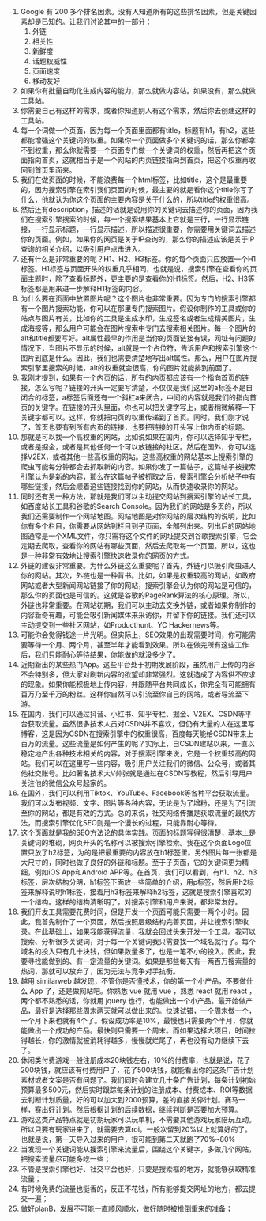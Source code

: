 1. Google 有 200 多个排名因素。没有人知道所有的这些排名因素，但是关键因素却是已知的。让我们讨论其中的一部分：
   1. 外链
   2. 相关性
   3. 新鲜度
   4. 话题权威性
   5. 页面速度
   6. 移动友好
2. 如果你有批量自动化生成内容的能力，那么就做内容站。如果没有，那么就做工具站。
3. 你需要自己有这样的需求，或者你知道别人有这个需求，然后你去创建这样的工具站。
4.  每一个词做一个页面，因为每一个页面里面都有title，标题有h1，有h2，这些都能增强这个关键词的权重。如果你一个页面做多个关键词的话，那么你都拿不到权重，那么你就需要一个页面专门做一个关键词的权重，然后再把这个页面指向首页，这就相当于是一个网站的内页链接指向到首页，把这个权重再收回到首页里面来。
5.  我们在做页面的时候，不能浪费每一个html标签，比如title，这个是最重要的，因为搜索引擎在索引我们页面的时候，最主要的就是看你这个title你写了什么，他就认为你这个页面的主要内容是关于什么的，所以title的权重很高。
6.  然后还有description，描述的话就是说用你的关键词去描述你的页面，因为我们在搜索引擎搜索的时候，每一个搜索结果基本上它就是三行，一行显示链接，一行显示标题，一行显示描述，所以描述很重要，你需要用关键词去描述你的页面。例如，如果你的网页是关于IP查询的，那么你的描述应该是关于IP查询的相关介绍，以吸引用户点击进入。
7.  还有什么是非常重要的呢？H1、H2、H3标签。你的每个页面只应放置一个H1标签。H1标签与页面开头的权重几乎相同，也就是说，搜索引擎在查看你的页面主题时，除了查看标题外，更主要的是查看你的H1标签。然后，H2、H3等标签都是用来进一步解释H1标签的内容。
8.  为什么要在页面中放置图片呢？这个图片也非常重要。因为专门的搜索引擎都有一个图片搜索功能，你可以在那里专门搜索图片。假设你制作的工具或你的站点与图片有关，比如你的工具是生成水印，生成签名或者生成精美图片，生成海报等，那么用户可能会在图片搜索中专门去搜索相关图片。每一个图片的alt和title都要写好。alt属性最早的作用是当你的页面链接有误，网址有问题的情况下，当图片不显示的时候，alt就是一个占位符，告诉用户和搜索引擎这个图片到底是什么。因此，我们也需要清楚地写出alt属性。那么，用户在图片搜索引擎里搜索的时候，alt的权重就会很高，你的图片就能排到前面了。
9.  我刚才提到，如果有一个内页的话，所有的内页都应该有一个指向首页的链接，怎么写呢？链接的开头一定要写清楚，不仅仅是我们这里的a标签不是自闭合的标签，a标签后面还有一个斜杠a来闭合，中间的内容就是我们的指向首页的关键字。在链接的开头里面，你也可以把关键字写上，或者稍微解释一下关键字都可以。这样，你就把内页的权重传递到了首页。同时，我们刚才说了，首页也要有到所有内页的链接，也要把链接的开头写上你内页的标题。
10. 那就是可以找一个高权重的网站，比如说如果在国内，你可以选择知乎专栏，或者是掘金，或者是其他任何一个可以放链接的社区。然后在国外，你可以选择V2EX，或者其他一些高权重的网站。这些高权重的网站基本上搜索引擎的爬虫可能每分钟都会去抓取新的内容。如果你发了一篇帖子，这篇帖子被搜索引擎认为是新的内容，那么在这篇帖子被抓取之后，搜索引擎会分析帖子中有哪些链接，然后会顺着这些链接找到你的网站，从而快速收录你的网站。
11. 同时还有另一种方法，那就是我们可以主动提交网站到搜索引擎的站长工具，如百度站长工具和谷歌的Search Console。因为我们的网站是多页的，所以我们还需要制作一个网站地图。网站地图是对你网站的层次结构的说明，比如你有多个栏目，你需要从网站到栏目到子页面，全部列出来。列出后的网站地图通常是一个XML文件，你只需将这个文件的网址提交到谷歌搜索引擎，它会定期去爬取，查看你的网站有哪些页面，然后去爬取每一个页面。所以，这也是一种非常有效地让搜索引擎快速收录你的网页的方式。
12. 外链的建设非常重要。为什么外链这么重要呢？首先，外链可以吸引爬虫进入你的网站。其次，外链也是一种背书。比如，如果是权重较高的网站，如政府网站或者大型新闻网站链接了你的网站，搜索引擎会认为你的网站是可信的，那么你的页面也是可信的。这就是谷歌的PageRank算法的核心原理。所以，外链也非常重要。在网站初期，我们可以主动去交换外链，或者如果你制作的内容新奇有趣，可能会吸引新闻媒体来采访你，并留下你的链接。我们还可以主动提交到一些社区网站，如Producthunt、YC Hackernews等。
13. 可能你会觉得钱途一片光明。但实际上，SEO效果的出现需要时间，你可能需要等待一个月、两个月，甚至半年才能看到效果。所以在做完所有这些工作后，我们只能耐心等待结果，你能做的就没多少了。
14. 近期新出的某些热门App。这些平台处于初期发展阶段，虽然用户上传的内容不会特别多，但大家对刷新内容的欲望却非常强烈。这就造成了内容供不应求的现象。如果你能积极地上传内容，并跟随平台共同成长，你完全有可能拥有百万乃至千万的粉丝。这样你自然可以引流至你自己的网站，或者导流至下游。
15. 在国内，我们可以通过抖音、小红书、知乎专栏、掘金、V2EX、CSDN等平台获取流量。虽然很多技术人员对CSDN并不喜欢，但仍有大量的人在这里写博客，这是因为CSDN在搜索引擎中的权重很高，百度每天能给CSDN带来上百万的流量。这些流量是如何产生的呢？实际上，自CSDN建站以来，一直以稳定地产出各种技术相关的内容，对于搜索引擎来说，它是一个权重较高的网站。我们可以在这里写一些内容，吸引用户关注我们的微信、公众号，或者其他社交账号。比如著名技术大V帅张就是通过在CSDN写教程，然后引导用户关注他的微信公众号起家的。
16. 在国外，我们可以利用Tiktok、YouTube、Facebook等各种平台获取流量。我们可以发布视频、文字、图片等各种内容，无论是为了增粉，还是为了引流至你的网站，都是有效的方式。总的来说，社交网络传播是获取流量的最快方法，而搜索引擎优化SEO则是一个漫长的过程，只能靠耐心等待。
17. 这个页面就是我的SEO方法论的具体实践。页面的标题写得很清楚，基本上是关键词的堆砌，网页开头的名称可以被搜索引擎检索。我在这个页面Logo位置只放了h2标签，为的是把最重要的内容放在h1标签里。另外图片每一张都是大尺寸的，同时也做了良好的外链和标题。至于子页面，它的关键词更为精细，例如iOS App和Android APP等。在首页，我们可以看到，有h1、h2、h3标签，层次结构分明，h1标签下面放一些简单的介绍，用p标签，然后用h2标签来解释说明h1标签，接着用h3标签来解释h2标签，这就是搜索引擎喜欢的一个结构。这样的结构清晰明了，对搜索引擎和用户来说，都非常友好。
18. 我们开发工具需要花费时间，但是开发一个页面可能只需要一两个小时。因此，我首先制作了一个页面，然后按照层级结构完善页面，并让搜索引擎收录。在此基础上，如果我能获得流量，我就会回过头来开发一个工具。我可以搜索、分析很多关键词，对于每一个关键词我只需要找一个域名就行了。每个域名的投入只有几十块钱，但如果数量多了，也是一笔不小的投入。因此，我要寻找能做到的、有一定流量的关键词。如果是那些每天有一两百万搜索量的热词，那就可以放弃了，因为无法与竞争对手抗衡。
19. 越用 similarweb 越发现，不管你是否懂技术，你的第一个小产品，不要做什么 App 了，还是做网站吧。你熟悉 vue 就用 vue ，熟悉 react 就用 react ，两个都不熟悉的话，你就用 jquery 也行，也能做出一个小产品。最开始做产品，最好是选择那些周末两天就可以做出来的。快速试错，一个周末做一个，一个月下来也就有4个了。假设成功率是10%，最慢也只需要两个半月，你就能做出一个成功的产品。最快则只需要一个周末。而如果选择大项目，时间拉得越长，你的激情就被消耗得越多，慢慢就烂尾了，再也没有动力继续下去了。
20. 休闲类付费游戏一般注册成本20块钱左右，10%的付费率，也就是说，花了200块钱，就应该有付费用户了，花了500块钱，就能看出你的这条广告计划素材或者文案是否有问题了。我们同时会建立几十条广告计划，每条计划初始预算最多500元，然后实时跟踪每条计划的注册成本、付费成本、ROI等数据去判断计划质量，好的可以加大到2000预算，差的直接关停计划。赛马一样，赛出好计划。然后根据计划的后续数据，继续判断是否要加大预算。
21. 游戏这类产品特点就是初期玩家可以玩单机，不需要其他游戏玩家陪玩互动。所以只要有玩家进来了，就需要去算roi。一般次留到20%以上就算好的了。也就是说，第一天导入过来的用户，很可能到第二天就跑了70%~80%
22. 当发现一个关键词能从搜索引擎来流量后，围绕这个关键字，多做几个网站，把搜索流量尽可能多吃一些；
23. 不管是搜索引擎也好、社交平台也好，只要是搜索框的地方，就能够获取精准流量；
24. 有时候免费的流量也挺香的，反正不花钱，所有能够提交网址的地方，都去提交一遍；
25. 做好planB，发展不可能一直顺风顺水，做好随时被推倒重来的准备；